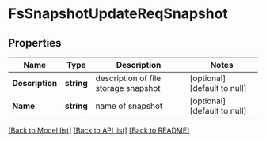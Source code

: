 # FsSnapshotUpdateReqSnapshot

## Properties
Name | Type | Description | Notes
------------ | ------------- | ------------- | -------------
**Description** | **string** | description of file storage snapshot | [optional] [default to null]
**Name** | **string** | name of snapshot | [optional] [default to null]

[[Back to Model list]](../README.md#documentation-for-models) [[Back to API list]](../README.md#documentation-for-api-endpoints) [[Back to README]](../README.md)



